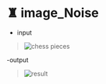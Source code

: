 # ♜ image_Noise

- input

> ![chess pieces](https://user-images.githubusercontent.com/87034655/140496000-95592bc9-7b97-4ac1-906f-a26cf44071da.jpg)


-output

> ![result](https://user-images.githubusercontent.com/87034655/140496003-7d826ef2-ef4e-4d8e-849a-337145928ace.jpg)
